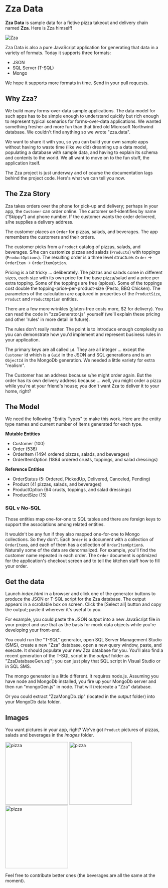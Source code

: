 # Zza Data

**Zza Data** is sample data for a fictive pizza takeout and delivery chain named **Zza**.  Here is Zza himself!

![Zza](https://raw.github.com/IdeaBlade/zza.data/master/images/logo.png)

Zza Data is also a pure JavaScript application for generating that data in a variety of formats. Today it supports three formats: 

- JSON
- SQL Server (T-SQL)
- Mongo

We hope it supports more formats in time. Send in your pull requests.

## Why Zza? ##
We build many forms-over-data sample applications. The data model for such apps has to be simple enough to understand quickly but rich enough to represent typical scenarios for forms-over-data applications. We wanted something fresher and more fun than that tired old Microsoft Northwind database. We couldn't find anything so we wrote "zza.data".

We want to share it with you, so you can build your own sample apps without having to waste time (like we did) dreaming up a data model, populating a database with sample data, and having to explain its schema and contents to the world. We all want to move on to the fun stuff, the application itself.

The Zza project is just underway and of course the documentation lags behind the project code. Here's what we can tell you now.

## The Zza Story ##
Zza takes orders over the phone for pick-up and delivery; perhaps in your app, the `Customer` can order online. The customer self-identifies by name (“Skippy”) and phone number. If the customer wants the order delivered, s/he supplies a delivery address.

The customer places an `Order` for pizzas, salads, and beverages. The app remembers the customers and their orders.

The customer picks from a `Product` catalog of pizzas, salads, and beverages. S/he can customize pizzas and salads (`Products`) with toppings (`ProductOptions`). The resulting order is a three level structure: `Order` -> `OrderItem` -> `OrderItemOption`.

Pricing is a bit tricky ... deliberately. The pizzas and salads come in different sizes, each size with its own price for the base pizza/salad and a price per extra topping. Some of the toppings are free (spices). Some of the toppings cost double the topping-price-per-product-size (Pesto, BBQ Chicken). The parameters of the calculation are captured in properties of the `ProductSize`, `Product` and `ProductOption` entities.

There are a few more wrinkles (gluten-free costs more, $2 for delivery). You can read the code in "zzaGenerator.js" yourself (we'll explain these pricing and other 'rules' in more detail in future). 

The rules don't really matter. The point is to introduce enough complexity so you can demonstrate how you'd implement and represent business rules in your application.

The primary keys are all called `id`. They are all integer ... except the `Customer` id which is a `Guid` in the JSON and SQL generations and is an `ObjectId` in the MongoDb generation. We needed a little variety for extra "realism". 

The Customer has an address because s/he might order again. But the order has its own delivery address because ... well, you might order a pizza while you're at your friend's house; you don't want Zza to deliver it to your home, right?

## The Model ##
We need the following "Entity Types" to make this work. Here are the entity type names and current number of items generated for each type.

**Mutable Entities**

- Customer (100)
- Order (536)
- OrderItem (1494 ordered pizzas, salads, and beverages)
- OrderItemOption (1884 ordered crusts, toppings, and salad dressings)

**Reference Entities**

- OrderStatus (5: Ordered, PickedUp, Delivered, Canceled, Pending)
- Product (41 pizzas, salads, and beverages)
- ProductOption (64 crusts, toppings, and salad dressings)
- ProductSize (15)

### SQL v No-SQL ###
Those entities map one-for-one to SQL tables and there are foreign keys to support the associations among related entities.

It wouldn't be any fun if they also mapped one-for-one to Mongo collections. So they don't. Each `Order` is a document with a collection of `OrderItem`s, and each of them has a collection of `OrderItemOption`s. Naturally some of the data are denormalized. For example, you'll find the customer name repeated in each order. The `Order` document is optimized for the application's checkout screen and to tell the kitchen staff how to fill your order.

## Get the data ##
Launch *index.html* in a browser and click one of the generator buttons to produce the JSON or T-SQL script for the Zza database. The output appears in a scrollable box on screen. Click the [Select all] button and copy the output; paste it wherever it's useful to you.

For example, you could paste the JSON output into a new JavaScript file in your project and use that as the basis for mock data objects while you're developing your front-end.

You could run the "T-SQL" generator, open SQL Server Management Studio (SMS), create a new "Zza" database, open a new query window, paste, and execute. It should populate your new Zza database for you. You'll also find a recent generation of the T-SQL script in the *output* folder as "ZzaDatabaseGen.sql"; you can just play that SQL script in Visual Studio or in SQL SMS.

The mongo generator is a little different. It requires node.js. Assuming you have node and MongoDb installed, you fire up your MongoDb server and then run "mongoGen.js" in node. That will (re)create a "Zza" database.

Or you could extract "ZzaMongDb.zip" (located in the *output* folder) into your MongoDb data folder.

## Images ##
You want pictures in your app, right? We've got `Product` pictures of pizzas, salads and beverages in the *images* folder.
<p><img src="https://raw.github.com/IdeaBlade/zza.data/master/images/italianstallion.jpg" alt="pizza" style="width: 200px;"/>
<img src="https://raw.github.com/IdeaBlade/zza.data/master/images/gardensalad.jpg" alt="pizza" style="width: 200px;"/>
<img src="https://raw.github.com/IdeaBlade/zza.data/master/images/cola.jpg" alt="pizza" style="width: 200px;"/></p>
Feel free to contribute better ones (the beverages are all the same at the moment).

